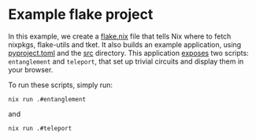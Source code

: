 # Example flake project

In this example, we create a [flake.nix](flake.nix) file that tells Nix
where to fetch nixpkgs, flake-utils and tket. It also builds an example
application, using [pyproject.toml](pyproject.toml) and the
[src](src) directory. This application [exposes](src/examples/basic_circuits)
two scripts: `entanglement` and `teleport`, that set up trivial circuits
and display them in your browser.

To run these scripts, simply run:

```
nix run .#entanglement
```
and
```
nix run .#teleport
```
